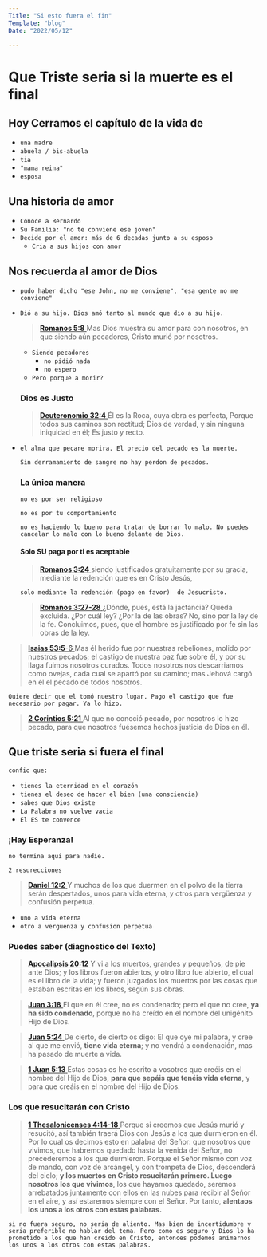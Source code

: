 ```yaml
---
Title: "Si esto fuera el fin"
Template: "blog"
Date: "2022/05/12"

---
```


# Que Triste seria si la muerte es el final

## Hoy Cerramos el capítulo de la vida de

- `una madre`
- `abuela / bis-abuela`
- `tia`
- `"mama reina"`
- `esposa`

## Una historia de amor

- `Conoce a Bernardo `
- `Su Familia: "no te conviene ese joven"`
- `Decide por el amor: más de 6 decadas junto a su esposo`
  - `Cria a sus hijos con amor`

## Nos recuerda al amor de Dios

- `pudo haber dicho "ese John, no me conviene", "esa gente no me conviene"`

- `Dió a su hijo. Dios amó tanto al mundo que dio a su hijo.` 

  

  > [**Romanos 5:8** ](verseid:45.5.8) Mas Dios muestra su amor para con nosotros, en que siendo aún pecadores, Cristo murió por nosotros.

  - `Siendo pecadores`
    - `no pidió nada`
    - `no espero`
  - `Pero porque a morir? `

  ### Dios es Justo

  > [**Deuteronomio 32:4** ](verseid:5.32.4) Él es la Roca, cuya obra es perfecta, Porque todos sus caminos son rectitud; Dios de verdad, y sin ninguna iniquidad en él; Es justo y recto.

- `el alma que pecare morira. El precio del pecado es la muerte. `

  `Sin derramamiento de sangre no hay perdon de pecados. `

  ### La única manera

  `no es por ser religioso`

  `no es por tu comportamiento`

  `no es haciendo lo bueno para tratar de borrar lo malo. No puedes cancelar lo malo con lo bueno delante de Dios. `

  #### Solo SU paga por ti es aceptable

  > [**Romanos 3:24** ](verseid:45.3.24) siendo justificados gratuitamente por su gracia, mediante la redención que es en Cristo Jesús,

  `solo mediante la redención (pago en favor)  de Jesucristo.`

  > [**Romanos 3:27-28** ](verseid:45.3.27) ¿Dónde, pues, está la jactancia? Queda excluida. ¿Por cuál ley? ¿Por la de las obras? No, sino por la ley de la fe. Concluimos, pues, que el hombre es justificado por fe sin las obras de la ley.

> [**Isaias 53:5**-6 ](verseid:23.53.5) Mas él herido fue por nuestras rebeliones, molido por nuestros pecados; el castigo de nuestra paz fue sobre él, y por su llaga fuimos nosotros curados. Todos nosotros nos descarriamos como ovejas, cada cual se apartó por su camino; mas Jehová cargó en él el pecado de todos nosotros.

`Quiere decir que el tomó nuestro lugar. Pago el castigo que fue necesario por pagar. Ya lo hizo. `

>  [**2 Corintios 5:21** ](verseid:47.5.21) Al que no conoció pecado, por nosotros lo hizo pecado, para que nosotros fuésemos hechos justicia de Dios en él.

## Que triste seria si fuera el final

`confio que:`

- `tienes la eternidad en el corazón`
- `tienes el deseo de hacer el bien (una consciencia)`
- `sabes que Dios existe`
- `La Palabra no vuelve vacia`
- `El ES te convence`

### ¡Hay Esperanza!

`no termina aqui para nadie. `

`2 resurecciones`

> [**Daniel 12:2** ](verseid:27.12.2) Y muchos de los que duermen en el polvo de la tierra serán despertados, unos para vida eterna, y otros para vergüenza y confusión perpetua.

- `uno a vida eterna`
- `otro a verguenza y confusion perpetua`

### Puedes saber (diagnostico del Texto)

> [**Apocalipsis 20:12** ](verseid:66.20.12) Y vi a los muertos, grandes y pequeños, de pie ante Dios; y los libros fueron abiertos, y otro libro fue abierto, el cual es el libro de la vida; y fueron juzgados los muertos por las cosas que estaban escritas en los libros, según sus obras.

>  [**Juan 3:18** ](verseid:43.3.18) El que en él cree, no es condenado; pero el que no cree, **ya ha sido condenado**, porque no ha creído en el nombre del unigénito Hijo de Dios.

> [**Juan 5:24** ](verseid:43.5.24) De cierto, de cierto os digo: El que oye mi palabra, y cree al que me envió, **tiene vida eterna**; y no vendrá a condenación, mas ha pasado de muerte a vida.

> [**1 Juan 5:13** ](verseid:62.5.13) Estas cosas os he escrito a vosotros que creéis en el nombre del Hijo de Dios, **para que sepáis que tenéis vida eterna**, y para que creáis en el nombre del Hijo de Dios.

### Los que resucitarán con Cristo

> [**1 Thesalonicenses 4:14-18** ](verseid:52.4.14) Porque si creemos que Jesús murió y resucitó, así también traerá Dios con Jesús a los que durmieron en él. Por lo cual os decimos esto en palabra del Señor: que nosotros que vivimos, que habremos quedado hasta la venida del Señor, no precederemos a los que durmieron. Porque el Señor mismo con voz de mando, con voz de arcángel, y con trompeta de Dios, descenderá del cielo; **y los muertos en Cristo resucitarán primero. Luego nosotros los que vivimos**, los que hayamos quedado, seremos arrebatados juntamente con ellos en las nubes para recibir al Señor en el aire, y así estaremos siempre con el Señor. Por tanto, **alentaos los unos a los otros con estas palabras.**

`si no fuera seguro, no seria de aliento. Mas bien de incertidumbre y seria preferible no hablar del tema. Pero como es seguro y Dios lo ha prometido a los que han creido en Cristo, entonces podemos animarnos los unos a los otros con estas palabras. `
